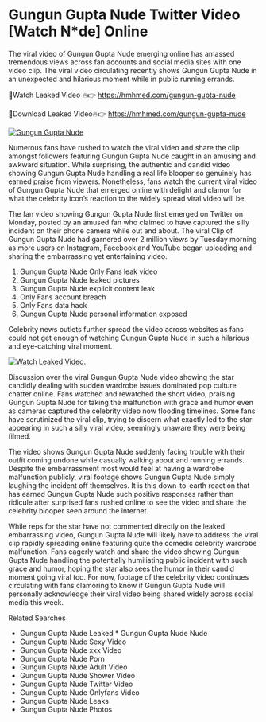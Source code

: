 ﻿# Gungun Gupta Nude Twitter Video [Watch N*de] Online

The viral video of ﻿Gungun Gupta Nude emerging online has amassed tremendous views across fan accounts and social media sites with one video clip. The viral video circulating recently shows ﻿Gungun Gupta Nude in an unexpected and hilarious moment while in public running errands. 

🔴Watch Leaked Video 🔥👉  https://hmhmed.com/gungun-gupta-nude 

🔴Download Leaked Video🔥👉  https://hmhmed.com/gungun-gupta-nude 

[![Gungun Gupta Nude](https://i.imgur.com/dJHk4Zq.gif)](https://hmhmed.com/gungun-gupta-nude)

Numerous fans have rushed to watch the viral video and share the clip amongst followers featuring ﻿Gungun Gupta Nude caught in an amusing and awkward situation. While surprising, the authentic and candid video showing ﻿Gungun Gupta Nude handling a real life blooper so genuinely has earned praise from viewers. Nonetheless, fans watch the current viral video of ﻿Gungun Gupta Nude that emerged online with delight and clamor for what the celebrity icon’s reaction to the widely spread viral video will be.

The fan video showing ﻿Gungun Gupta Nude first emerged on Twitter on Monday, posted by an amused fan who claimed to have captured the silly incident on their phone camera while out and about. The viral Clip of ﻿Gungun Gupta Nude had garnered over 2 million views by Tuesday morning as more users on Instagram, Facebook and YouTube began uploading and sharing the embarrassing yet entertaining video. 

1. ﻿Gungun Gupta Nude Only Fans leak video
2. ﻿Gungun Gupta Nude leaked pictures
3. ﻿Gungun Gupta Nude explicit content leak
4. Only Fans account breach
5. Only Fans data hack
6. ﻿Gungun Gupta Nude personal information exposed

Celebrity news outlets further spread the video across websites as fans could not get enough of watching ﻿Gungun Gupta Nude in such a hilarious and eye-catching viral moment. 

[![Watch Leaked Video.](https://miro.medium.com/v2/resize:fit:828/format:webp/1*cilzJN44JGOrTw9NJCrNHA.gif "Watch Leaked Video")](https://hmhmed.com/gungun-gupta-nude)

Discussion over the viral ﻿Gungun Gupta Nude video showing the star candidly dealing with sudden wardrobe issues dominated pop culture chatter online. Fans watched and rewatched the short video, praising ﻿Gungun Gupta Nude for taking the malfunction with grace and humor even as cameras captured the celebrity video now flooding timelines. Some fans have scrutinized the viral clip, trying to discern what exactly led to the star appearing in such a silly viral video, seemingly unaware they were being filmed.

The video shows ﻿Gungun Gupta Nude suddenly facing trouble with their outfit coming undone while casually walking about and running errands. Despite the embarrassment most would feel at having a wardrobe malfunction publicly, viral footage shows ﻿Gungun Gupta Nude simply laughing the incident off themselves. It is this down-to-earth reaction that has earned ﻿Gungun Gupta Nude such positive responses rather than ridicule after surprised fans rushed online to see the video and share the celebrity blooper seen around the internet.  

While reps for the star have not commented directly on the leaked embarrassing video, ﻿Gungun Gupta Nude will likely have to address the viral clip rapidly spreading online featuring quite the comedic celebrity wardrobe malfunction. Fans eagerly watch and share the video showing ﻿Gungun Gupta Nude handling the potentially humiliating public incident with such grace and humor, hoping the star also sees the humor in their candid moment going viral too. For now, footage of the celebrity video continues circulating with fans clamoring to know if ﻿Gungun Gupta Nude will personally acknowledge their viral video being shared widely across social media this week.

Related Searches
* ﻿Gungun Gupta Nude Leaked
﻿* Gungun Gupta Nude Nude
* ﻿Gungun Gupta Nude Sexy Video
* ﻿Gungun Gupta Nude xxx Video
* ﻿Gungun Gupta Nude Porn
* ﻿Gungun Gupta Nude Adult Video
* ﻿Gungun Gupta Nude Shower Video
* ﻿Gungun Gupta Nude Twitter Video
* ﻿Gungun Gupta Nude Onlyfans Video
* ﻿Gungun Gupta Nude Leaks
* ﻿Gungun Gupta Nude Photos